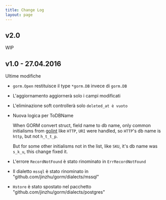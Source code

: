 ```yaml
---
title: Change Log
layout: page
---
```


## v2.0

WIP

## v1.0 - 27.04.2016

Ultime modifiche

* `gorm.Open` restituisce il type `*gorm.DB` invece di `gorm.DB`

* L'aggiornamento aggiornerà solo i campi modificati

* L'eliminazione soft controllerà solo `deleted_at è vuoto`

* Nuova logica per ToDBName
    
    When GORM convert struct, field name to db name, only common initialisms from [golint](https://github.com/golang/lint/blob/master/lint.go#L702) like `HTTP`, `URI` were handled, so `HTTP`'s db name is `http`, but not `h_t_t_p`.
    
    But for some other initialisms not in the list, like `SKU`, it's db name was `s_k_u`, this change fixed it.

* L'errore `RecordNotFound` è stato rinominato in `ErrRecordNotFound`

* Il dialetto `mssql` è stato rinominato in "github.com/jinzhu/gorm/dialects/mssql"

* `Hstore` è stato spostato nel pacchetto "github.com/jinzhu/gorm/dialects/postgres"